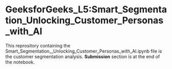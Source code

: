 # GeeksforGeeks_L5:Smart_Segmentation_Unlocking_Customer_Personas_with_AI
This reprository containing the Smart_Segmentation__Unlocking_Customer_Personas_with_AI.ipynb file is the customer segmentation analysis.
**Submission** section is at the end of the notebook. 
